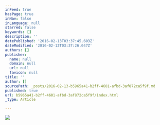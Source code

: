 ```yaml
---
inFeed: true
hasPage: true
inNav: false
inLanguage: null
starred: false
keywords: []
description: ''
datePublished: '2016-02-13T03:37:45.603Z'
dateModified: '2016-02-13T03:37:26.047Z'
authors: []
publisher:
  name: null
  domain: null
  url: null
  favicon: null
title: ''
author: []
sourcePath: _posts/2016-02-13-b5965a41-b2ff-4601-afbd-3af872ca5f9f.md
published: true
url: b5965a41-b2ff-4601-afbd-3af872ca5f9f/index.html
_type: Article

---
```

![](https://the-grid-user-content.s3-us-west-2.amazonaws.com/c5fd2f42-3890-4fe9-a225-fd5595fe8658.jpg)